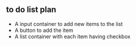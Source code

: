 ## to do list plan

- A input container to add new items to the list
- A button to add the item
- A list container with each item having checkbox